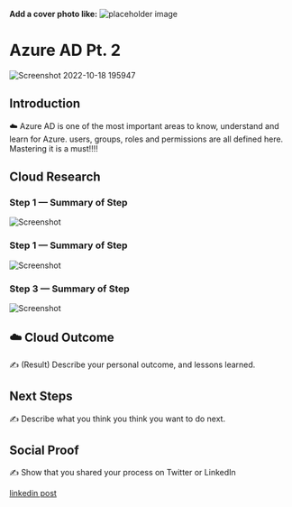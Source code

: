 **Add a cover photo like:**
![placeholder image](https://via.placeholder.com/1200x600)

# Azure AD Pt. 2
![Screenshot 2022-10-18 195947](https://user-images.githubusercontent.com/102994059/196566800-a53e44e0-b2e8-4c40-afa6-09c767068302.jpg)

## Introduction

☁️ Azure AD is one of the most important areas to know, understand and learn for Azure. users, groups, roles and permissions are all defined here. Mastering it is a must!!!!


## Cloud Research



### Step 1 — Summary of Step

![Screenshot](https://via.placeholder.com/500x300)

### Step 1 — Summary of Step

![Screenshot](https://via.placeholder.com/500x300)

### Step 3 — Summary of Step

![Screenshot](https://via.placeholder.com/500x300)

## ☁️ Cloud Outcome

✍️ (Result) Describe your personal outcome, and lessons learned.

## Next Steps

✍️ Describe what you think you think you want to do next.

## Social Proof

✍️ Show that you shared your process on Twitter or LinkedIn

[linkedin post]([link](https://www.linkedin.com/posts/andrew-leddy_100daysofcloud-activity-6988291368255168512-kpi7?utm_source=share&utm_medium=member_desktop))
